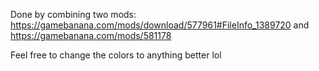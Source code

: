 Done by combining two mods:
https://gamebanana.com/mods/download/577961#FileInfo_1389720
and
https://gamebanana.com/mods/581178

Feel free to change the colors to anything better lol
